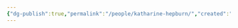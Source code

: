 ```yaml
---
{"dg-publish":true,"permalink":"/people/katharine-hepburn/","created":"2023-12-01","updated":"2024-03-13"}
---
```


